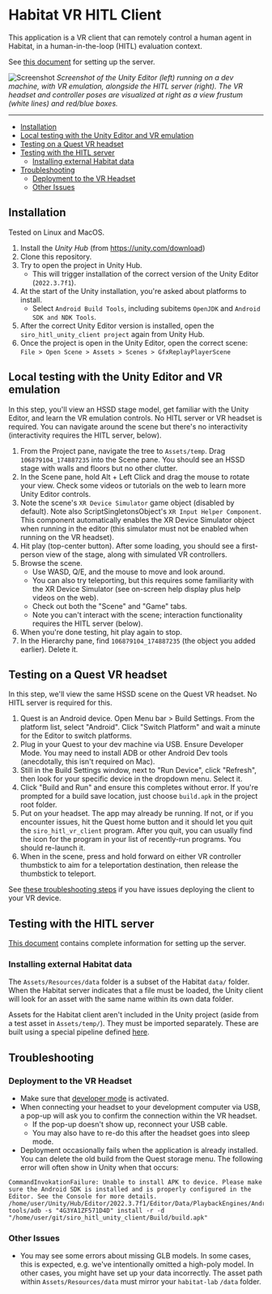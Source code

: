 # Habitat VR HITL Client

This application is a VR client that can remotely control a human agent in Habitat, in a human-in-the-loop (HITL) evaluation context.

See [this document](https://github.com/facebookresearch/habitat-lab/blob/main/examples/siro_sandbox/VR_HITL.md) for setting up the server.

![Screenshot](https://github.com/eundersander/siro_hitl_unity_client/assets/6557808/5aac5731-a7eb-4f0d-876c-871b330f6677)
*Screenshot of the Unity Editor (left) running on a dev machine, with VR emulation, alongside the HITL server (right). The VR headset and controller poses are visualized at right as a view frustum (white lines) and red/blue boxes.*

---

- [Installation](#installation)
- [Local testing with the Unity Editor and VR emulation](#local-testing-with-the-unity-editor-and-vr-emulation)
- [Testing on a Quest VR headset](#testing-on-a-quest-vr-headset)
- [Testing with the HITL server](#testing-with-the-hitl-server)
  - [Installing external Habitat data](#installing-external-habitat-data)
- [Troubleshooting](#troubleshooting)
  - [Deployment to the VR Headset](#deployment-to-the-vr-headset)
  - [Other Issues](#other-issues)

## Installation
Tested on Linux and MacOS.

1. Install the *Unity Hub* (from https://unity.com/download)
2. Clone this repository.
3. Try to open the project in Unity Hub.
    * This will trigger installation of the correct version of the Unity Editor (`2022.3.7f1`).
4. At the start of the Unity installation, you're asked about platforms to install.
   * Select `Android Build Tools`, including subitems `OpenJDK` and `Android SDK and NDK Tools`.
5. After the correct Unity Editor version is installed, open the `siro_hitl_unity_client project` again from Unity Hub.
6. Once the project is open in the Unity Editor, open the correct scene: `File > Open Scene > Assets > Scenes > GfxReplayPlayerScene`

## Local testing with the Unity Editor and VR emulation
In this step, you'll view an HSSD stage model, get familiar with the Unity Editor, and learn the VR emulation controls. No HITL server or VR headset is required. You can navigate around the scene but there's no interactivity (interactivity requires the HITL server, below).

1. From the Project pane, navigate the tree to `Assets/temp`. Drag `106879104_174887235` into the Scene pane. You should see an HSSD stage with walls and floors but no other clutter.
2. In the Scene pane, hold Alt + Left Click and drag the mouse to rotate your view. Check some videos or tutorials on the web to learn more Unity Editor controls.
3. Note the scene's `XR Device Simulator` game object (disabled by default). Note also ScriptSingletonsObject's `XR Input Helper Component`. This component automatically enables the XR Device Simulator object when running in the editor (this simulator must not be enabled when running on the VR headset).
4. Hit play (top-center button). After some loading, you should see a first-person view of the stage, along with simulated VR controllers.
5. Browse the scene.
    * Use WASD, Q/E, and the mouse to move and look around.
    * You can also try teleporting, but this requires some familiarity with the XR Device Simulator (see on-screen help display plus help videos on the web).
    * Check out both the "Scene" and "Game" tabs.
    * Note you can't interact with the scene; interaction functionality requires the HITL server (below).
6. When you're done testing, hit play again to stop.
7. In the Hierarchy pane, find `106879104_174887235` (the object you added earlier). Delete it.

## Testing on a Quest VR headset
In this step, we'll view the same HSSD scene on the Quest VR headset. No HITL server is required for this.

1. Quest is an Android device. Open Menu bar > Build Settings. From the platform list, select "Android". Click "Switch Platform" and wait a minute for the Editor to switch platforms.
2. Plug in your Quest to your dev machine via USB. Ensure Developer Mode. You may need to install ADB or other Android Dev tools (anecdotally, this isn't required on Mac).
3. Still in the Build Settings window, next to "Run Device", click "Refresh", then look for your specific device in the dropdown menu. Select it.
4. Click "Build and Run" and ensure this completes without error. If you're prompted for a build save location, just choose `build.apk` in the project root folder.
5. Put on your headset. The app may already be running. If not, or if you encounter issues, hit the Quest home button and it should let you quit the `siro_hitl_vr_client` program. After you quit, you can usually find the icon for the program in your list of recently-run programs. You should re-launch it.
6. When in the scene, press and hold forward on either VR controller thumbstick to aim for a teleportation destination, then release the thumbstick to teleport.

See [these troubleshooting steps](#deployment-to-the-vr-headset) if you have issues deploying the client to your VR device.

## Testing with the HITL server
[This document](https://github.com/facebookresearch/habitat-lab/blob/main/examples/siro_sandbox/VR_HITL.md) contains complete information for setting up the server.

### Installing external Habitat data
The `Assets/Resources/data` folder is a subset of the Habitat `data/` folder. When the Habitat server indicates that a file must be loaded, the Unity client will look for an asset with the same name within its own data folder.

Assets for the Habitat client aren't included in the Unity project (aside from a test asset in `Assets/temp/`). They must be imported separately. These are built using a special pipeline defined [here](https://github.com/facebookresearch/habitat-lab/blob/main/examples/siro_sandbox/VR_HITL.md#dataset-processing).

## Troubleshooting
### Deployment to the VR Headset

* Make sure that [developer mode](https://developer.oculus.com/documentation/native/android/mobile-device-setup/) is activated.
* When connecting your headset to your development computer via USB, a pop-up will ask you to confirm the connection within the VR headset.
  * If the pop-up doesn't show up, reconnect your USB cable.
  * You may also have to re-do this after the headset goes into sleep mode.
* Deployment occasionally fails when the application is already installed. You can delete the old build from the Quest storage menu. The following error will often show in Unity when that occurs:
```
CommandInvokationFailure: Unable to install APK to device. Please make sure the Android SDK is installed and is properly configured in the Editor. See the Console for more details.
/home/user/Unity/Hub/Editor/2022.3.7f1/Editor/Data/PlaybackEngines/AndroidPlayer/SDK/platform-tools/adb -s "4G3YA1ZF571D4D" install -r -d "/home/user/git/siro_hitl_unity_client/Build/build.apk"
```
### Other Issues
* You may see some errors about missing GLB models. In some cases, this is expected, e.g. we've intentionally omitted a high-poly model. In other cases, you might have set up your data incorrectly. The asset path within `Assets/Resources/data` must mirror your `habitat-lab` `/data` folder.

